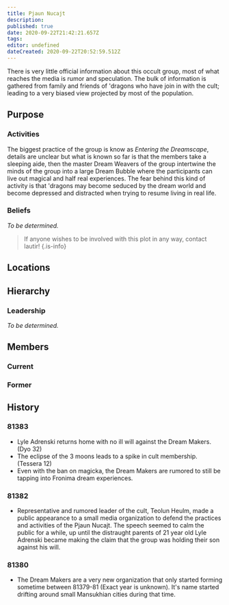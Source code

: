 ```yaml
---
title: Pjaun Nucajt
description: 
published: true
date: 2020-09-22T21:42:21.657Z
tags: 
editor: undefined
dateCreated: 2020-09-22T20:52:59.512Z
---
```


There is very little official information about this occult group, most of what reaches the media is rumor and speculation. The bulk of information is gathered from family and friends of 'dragons who have join in with the cult; leading to a very biased view projected by most of the population.

## Purpose

### Activities

The biggest practice of the group is know as *Entering the Dreamscape*, details are unclear but what is known so far is that the members take a sleeping aide, then the master Dream Weavers of the group intertwine the minds of the group into a large Dream Bubble where the participants can live out magical and half real experiences. The fear behind this kind of activity is that 'dragons may become seduced by the dream world and become depressed and distracted when trying to resume living in real life.

### Beliefs

*To be determined.*

> If anyone wishes to be involved with this plot in any way, contact lautir!
{.is-info}

## Locations

## Hierarchy

### Leadership

*To be determined.*

## Members

### Current

### Former

## History

### 81383
- Lyle Adrenski returns home with no ill will against the Dream Makers. (Dyo 32)
- The eclipse of the 3 moons leads to a spike in cult membership. (Tessera 12)
- Even with the ban on magicka, the Dream Makers are rumored to still be tapping into Fronima dream experiences.

### 81382
- Representative and rumored leader of the cult, Teolun Heulm, made a public appearance to a small media organization to defend the practices and activities of the Pjaun Nucajt. The speech seemed to calm the public for a while, up until the distraught parents of 21 year old Lyle Adrenski became making the claim that the group was holding their son against his will.

### 81380
- The Dream Makers are a very new organization that only started forming sometime between 81379-81 (Exact year is unknown). It's name started drifting around small Mansukhian cities during that time.
